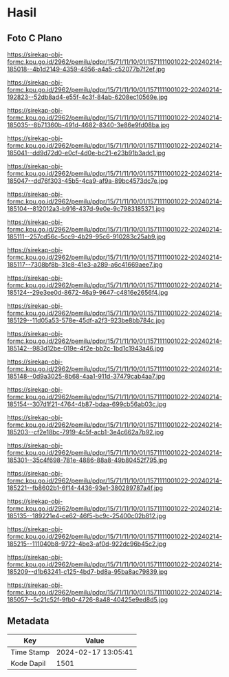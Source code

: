 # Hasil

## Foto C Plano

https://sirekap-obj-formc.kpu.go.id/2962/pemilu/pdpr/15/71/11/10/01/1571111001022-20240214-185018--4b1d2149-4359-4956-a4a5-c52077b7f2ef.jpg

https://sirekap-obj-formc.kpu.go.id/2962/pemilu/pdpr/15/71/11/10/01/1571111001022-20240214-192823--52db8ad4-e55f-4c3f-84ab-6208ec10569e.jpg

https://sirekap-obj-formc.kpu.go.id/2962/pemilu/pdpr/15/71/11/10/01/1571111001022-20240214-185035--8b71360b-491d-4682-8340-3e86e9fd08ba.jpg

https://sirekap-obj-formc.kpu.go.id/2962/pemilu/pdpr/15/71/11/10/01/1571111001022-20240214-185041--dd9d72d0-e0cf-4d0e-bc21-e23b91b3adc1.jpg

https://sirekap-obj-formc.kpu.go.id/2962/pemilu/pdpr/15/71/11/10/01/1571111001022-20240214-185047--dd76f303-45b5-4ca9-af9a-89bc4573dc7e.jpg

https://sirekap-obj-formc.kpu.go.id/2962/pemilu/pdpr/15/71/11/10/01/1571111001022-20240214-185104--812012a3-b916-437d-9e0e-9c7983185371.jpg

https://sirekap-obj-formc.kpu.go.id/2962/pemilu/pdpr/15/71/11/10/01/1571111001022-20240214-185111--257cd56c-5cc9-4b29-95c6-910283c25ab9.jpg

https://sirekap-obj-formc.kpu.go.id/2962/pemilu/pdpr/15/71/11/10/01/1571111001022-20240214-185117--7308bf8b-31c8-41e3-a289-a6c41669aee7.jpg

https://sirekap-obj-formc.kpu.go.id/2962/pemilu/pdpr/15/71/11/10/01/1571111001022-20240214-185124--29e3ee0d-8672-46a9-9647-c4816e2656f4.jpg

https://sirekap-obj-formc.kpu.go.id/2962/pemilu/pdpr/15/71/11/10/01/1571111001022-20240214-185129--11d05a53-578e-45df-a2f3-923be8bb784c.jpg

https://sirekap-obj-formc.kpu.go.id/2962/pemilu/pdpr/15/71/11/10/01/1571111001022-20240214-185142--983d12be-019e-4f2e-bb2c-1bd1c1943a46.jpg

https://sirekap-obj-formc.kpu.go.id/2962/pemilu/pdpr/15/71/11/10/01/1571111001022-20240214-185148--0d9a3025-8b68-4aa1-911d-37479cab4aa7.jpg

https://sirekap-obj-formc.kpu.go.id/2962/pemilu/pdpr/15/71/11/10/01/1571111001022-20240214-185154--307d1f21-4764-4b87-bdaa-699cb56ab03c.jpg

https://sirekap-obj-formc.kpu.go.id/2962/pemilu/pdpr/15/71/11/10/01/1571111001022-20240214-185203--cf2e18bc-7919-4c5f-acb1-3e4c662a7b92.jpg

https://sirekap-obj-formc.kpu.go.id/2962/pemilu/pdpr/15/71/11/10/01/1571111001022-20240214-185301--35c4f698-781e-4886-88a8-49b80452f795.jpg

https://sirekap-obj-formc.kpu.go.id/2962/pemilu/pdpr/15/71/11/10/01/1571111001022-20240214-185221--fb8602b1-6f14-4436-93e1-380289787a4f.jpg

https://sirekap-obj-formc.kpu.go.id/2962/pemilu/pdpr/15/71/11/10/01/1571111001022-20240214-185135--189221e4-ce62-46f5-bc9c-25400c02b812.jpg

https://sirekap-obj-formc.kpu.go.id/2962/pemilu/pdpr/15/71/11/10/01/1571111001022-20240214-185215--111040b8-9722-4be3-af0d-922dc96b45c2.jpg

https://sirekap-obj-formc.kpu.go.id/2962/pemilu/pdpr/15/71/11/10/01/1571111001022-20240214-185209--d1b63241-c125-4bd7-bd8a-95ba8ac79839.jpg

https://sirekap-obj-formc.kpu.go.id/2962/pemilu/pdpr/15/71/11/10/01/1571111001022-20240214-185057--5c21c52f-9fb0-4726-8a48-40425e9ed8d5.jpg


## Metadata

| Key        | Value               |
| ---------- | ------------------- |
| Time Stamp | 2024-02-17 13:05:41 |
| Kode Dapil | 1501                |




